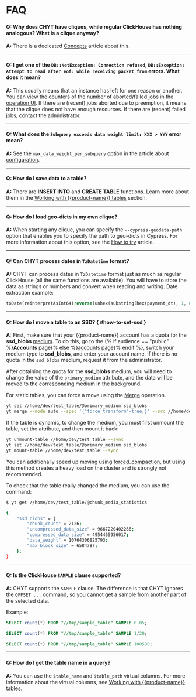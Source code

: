# FAQ

#### **Q: Why does CHYT have cliques, while regular ClickHouse has nothing analogous? What is a clique anyway?**

**A:** There is a dedicated [Concepts](../../../../user-guide/data-processing/chyt/general.md) article about this.

------

#### **Q: I get one of the `DB::NetException: Connection refused`, `DB::Exception: Attempt to read after eof: while receiving packet from` errors. What does it mean?**

**A:** This usually means that an instance has left for one reason or another. You can view the counters of the number of aborted/failed jobs in the [operation UI](../../../../user-guide/data-processing/chyt/cliques/ui.md#jobs). If there are (recent) jobs aborted due to preemption, it means that the clique does not have enough resources. If there are (recent) failed jobs, contact the administrator.

------

#### **Q: What does the `Subquery exceeds data weight limit: XXX > YYY` error mean?**

**A:** See the `max_data_weight_per_subquery` option in the article about [configuration](../../../../user-guide/data-processing/chyt/reference/configuration.md#configuration_example).

------

#### **Q: How do I save data to a table?**

**A:** There are **INSERT INTO** and **CREATE TABLE** functions. Learn more about them in the [Working with {{product-name}} tables](../../../../user-guide/data-processing/chyt/yt-tables.md#save) section.

------

#### **Q: How do I load geo-dicts in my own clique?**

**A:** When starting any clique, you can specify the `--cypress-geodata-path` option that enables you to specify the path to geo-dicts in Cypress. For more information about this option, see the [How to try](../../../../user-guide/data-processing/chyt/try-chyt.md) article.

------

#### **Q: Can CHYT process dates in `TzDatetime` format?**

**A:** CHYT can process dates in `TzDatetime` format just as much as regular ClickHouse (all the same functions are available). You will have to store the data as strings or numbers and convert when reading and writing. Date extraction example:

```sql
toDate(reinterpretAsInt64(reverse(unhex(substring(hex(payment_dt), 1, 8)))))
```
------

#### **Q: How do I move a table to an SSD?** { #how-to-set-ssd }

**A:** First, make sure that your {{product-name}} account has a quota for the **ssd_blobs** [medium](../../../../user-guide/storage/media.md). To do this, go to the {% if audience == "public" %}**Accounts** page{% else %}[accounts page](https://yt.yandex-team.ru/hahn/accounts/general?medium=ssd_blobs){% endif %}, switch your medium type to **ssd_blobs**, and enter your account name. If there is no quota in the `ssd_blobs` medium, request it from the administrator.

After obtaining the quota for the **ssd_blobs** medium, you will need to change the value of the `primary_medium` attribute, and the data will be moved to the corresponding medium in the background.

For static tables, you can force a move using the [Merge](../../../../user-guide/data-processing/operations/merge.md) operation.

```bash
yt set //home/dev/test_table/@primary_medium ssd_blobs
yt merge --mode auto --spec '{"force_transform"=true;}' --src //home/dev/test_table --dst //home/dev/test_table
```

If the table is dynamic, to change the medium, you must first unmount the table,
set the attribute, and then mount it back:

```bash
yt unmount-table //home/dev/test_table --sync
yt set //home/dev/test_table/@primary_medium ssd_blobs
yt mount-table //home/dev/test_table --sync
```

You can additionally speed up moving using [forced_compaction](../../../../user-guide/dynamic-tables/overview.md#attributes), but using this method creates a heavy load on the cluster and is strongly not recommended.


To check that the table really changed the medium, you can use the command:

```bash
$ yt get //home/dev/test_table/@chunk_media_statistics

{
    "ssd_blobs" = {
        "chunk_count" = 2126;
        "uncompressed_data_size" = 9667220402266;
        "compressed_data_size" = 4954465956017;
        "data_weight" = 10764306825793;
        "max_block_size" = 6584787;
    };
}
```

------

#### **Q: Is the ClickHouse `SAMPLE` clause supported?**

**A:** CHYT supports the `SAMPLE` clause. The difference is that CHYT ignores the `OFFSET ...` command, so you cannot get a sample from another part of the selected data.

Example:

```SQL
SELECT count(*) FROM "//tmp/sample_table" SAMPLE 0.05;

SELECT count(*) FROM "//tmp/sample_table" SAMPLE 1/20;

SELECT count(*) FROM "//tmp/sample_table" SAMPLE 100500;
```

------

#### **Q: How do I get the table name in a query?**

**A:** You can use the `$table_name` and `$table_path` virtual columns. For more information about the virtual columns, see [Working with {{product-name}} tables](../../../../user-guide/data-processing/chyt/yt-tables.md#virtual_columns).
